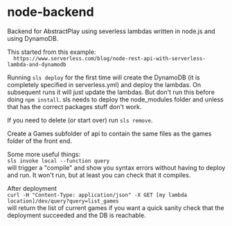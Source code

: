 # node-backend
Backend for AbstractPlay using severless lambdas written in node.js and using DynamoDB.

This started from this example:  
```  https://www.serverless.com/blog/node-rest-api-with-serverless-lambda-and-dynamodb```

Running
```sls deploy```
for the first time will create the DynamoDB (it is completely specified in serverless.yml) and deploy the lambdas. On subsequent runs it will just update the lambdas.
But don't run this before doing ```npm install```. sls needs to deploy the node_modules folder and unless that has the correct packages stuff don't work.

If you need to delete (or start over) run ```sls remove```.

Create a Games subfolder of api to contain the same files as the games folder of the front end.

Some more useful things:  
```sls invoke local --function query```  
will trigger a "compile" and show you syntax errors without having to deploy and run. It won't run, but at least you can check that it compiles.

After deployment  
```curl -H "Content-Type: application/json" -X GET [my lambda location]/dev/query?query=list_games```  
will return the list of current games if you want a quick sanity check that the deployment succeeded and the DB is reachable.
  
